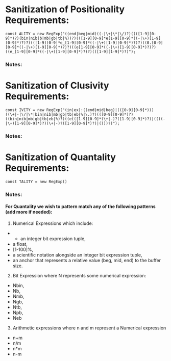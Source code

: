 # Sanitization of Positionality Requirements:
    
    const ALITY = new RegExp("((end|beg|mid)((-|\+|\*|\/)?)((([1-9][0-9]*)?)(bin|nib|b|mb|gb|tb|%))?)(([1-9][0-9]*e[1-9][0-9]*((-|\+)[1-9][0-9]*)?)?)(([1-9][0-9]*e_[1-9][0-9]*((-|\+)[1-9][0-9]*)?)?)((0.[0-9][0-9]*((-|\+)[1-9][0-9]*)?)?)((e[1-9][0-9]*((-|\+)[1-9][0-9]*)?)?)((e_[1-9][0-9]*((-|\+)[1-9][0-9]*)?)?)(([1-9][1-9]*)?)");
    
### Notes:

    
# Sanitization of Clusivity Requirements:
    
    const IVITY = new RegExp("(in|ex):((end|mid|beg)|(([0-9][0-9]*)))((\+|-|\/|\*|bin|nib|mb|gb|tb|eb|%|\.)?)(([0-9][0-9]*)?)((bin|nib|mb|gb|tb|eb|%)?)((e(([1-9][0-9]*(\+|-)?([1-9][0-9]*)?)|((((-|\+)[1-9][0-9]*)?)(\+|-)?([1-9][0-9]*)?)|()))?)");

### Notes:

# Sanitization of Quantality Requirements:
    
    const TALITY = new RegExp()

### Notes:
#### For Quantality we wish to pattern match any of the following patterns (add more if needed):
1. Numerical Expressions which include:
- - an integer bit expression tuple, 
- a float, 
- [1-100]%, 
- a scientific notation alongside an integer bit expression tuple, 
- an anchor that represents a relative value (beg, mid, end) to the buffer size.

2. Bit Expression where N represents some numerical expression: 
- Nbin, 
- Nb, 
- Nmb, 
- Ngb, 
- Ntb, 
- Npb, 
- Neb

3. Arithmetic expressions where n and m represent a Numerical expression
- n+m 
- n/m 
- n*m 
- n-m

    
